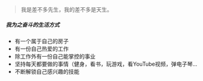 

> 我是差不多先生，我的差不多是天生。


##### 我为之奋斗的生活方式

- 有一个属于自己的房子
- 有一份自己热爱的工作
- 除工作外有一份自己能掌控的事业
- 坚持每天都要做的事情（健身，看书，玩游戏，看YouTube视频，弹电子琴...
- 不断解锁自己感兴趣的技能